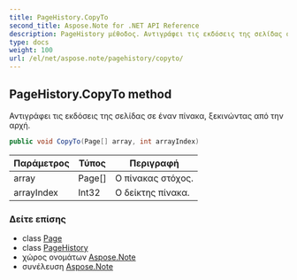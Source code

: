 ```yaml
---
title: PageHistory.CopyTo
second_title: Aspose.Note for .NET API Reference
description: PageHistory μέθοδος. Αντιγράφει τις εκδόσεις της σελίδας σε έναν πίνακα ξεκινώντας από την αρχή.
type: docs
weight: 100
url: /el/net/aspose.note/pagehistory/copyto/
---
```

## PageHistory.CopyTo method

Αντιγράφει τις εκδόσεις της σελίδας σε έναν πίνακα, ξεκινώντας από την αρχή.

```csharp
public void CopyTo(Page[] array, int arrayIndex)
```

| Παράμετρος | Τύπος | Περιγραφή |
| --- | --- | --- |
| array | Page[] | Ο πίνακας στόχος. |
| arrayIndex | Int32 | Ο δείκτης πίνακα. |

### Δείτε επίσης

* class [Page](../../page/)
* class [PageHistory](../)
* χώρος ονομάτων [Aspose.Note](../../pagehistory/)
* συνέλευση [Aspose.Note](../../../)


